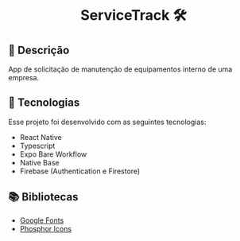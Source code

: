 <h1 align="center">
   ServiceTrack 🛠
</h1>

## 📝 Descrição

App de solicitação de manutenção de equipamentos interno de uma empresa.

## 🚀 Tecnologias

Esse projeto foi desenvolvido com as seguintes tecnologias:

- React Native
- Typescript
- Expo Bare Workflow
- Native Base
- Firebase (Authentication e Firestore)


## 📚 Bibliotecas

- [Google Fonts](https://fonts.google.com/)
- [Phosphor Icons](https://phosphoricons.com/)



